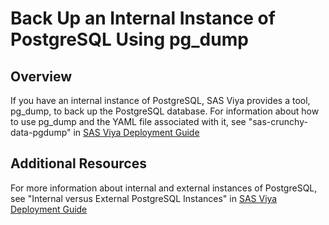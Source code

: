 # Back Up an Internal Instance of PostgreSQL Using pg_dump

## Overview

If you have an internal instance of PostgreSQL, SAS Viya provides a tool, pg_dump, to back up the PostgreSQL database. 
For information about how to use pg_dump and the YAML file associated with it, see "sas-crunchy-data-pgdump" in 
[SAS Viya Deployment Guide](http://documentation.sas.com/?softwareId=mysas&softwareVersion=prod&docsetId=dplyml0phy0dkr&docsetTarget=titlepage.htm)

## Additional Resources

For more information about internal and external instances of PostgreSQL, 
see "Internal versus External PostgreSQL Instances" in [SAS Viya Deployment Guide](http://documentation.sas.com/?cdcId=itopscdc&cdcVersion=default&docsetId=itopssr&docsetTarget=n1rbbuql9epqa0n1pg3bvfx3dmvc.htm&locale=en)